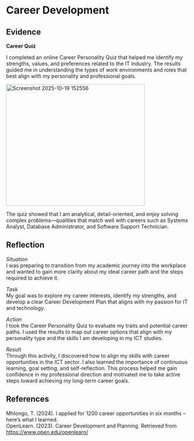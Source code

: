 # Career Development  
## Evidence  
**Career Quiz**  

I completed an online Career Personality Quiz that helped me identify my strengths, values, and preferences related to the IT industry. The results guided me in understanding the types of work environments and roles that best align with my personality and professional goals.  

<img width="378" height="331" alt="Screenshot 2025-10-19 152556" src="https://github.com/user-attachments/assets/65f0e964-7482-4cf2-9d91-d765a3d416ae" />  

The quiz showed that I am analytical, detail-oriented, and enjoy solving complex problems—qualities that match well with careers such as Systems Analyst, Database Administrator, and Software Support Technician.  

## Reflection  
*Situation*  
I was preparing to transition from my academic journey into the workplace and wanted to gain more clarity about my ideal career path and the steps required to achieve it.  

*Task*  
My goal was to explore my career interests, identify my strengths, and develop a clear Career Development Plan that aligns with my passion for IT and technology.  

*Action*  
I took the Career Personality Quiz to evaluate my traits and potential career paths. I used the results to map out career options that align with my personality type and the skills I am developing in my ICT studies.  

*Result*  
Through this activity, I discovered how to align my skills with career opportunities in the ICT sector. I also learned the importance of continuous learning, goal setting, and self-reflection.
This process helped me gain confidence in my professional direction and motivated me to take active steps toward achieving my long-term career goals.  

## References  

Mhlongo, T. (2024). I applied for 1200 career opportunities in six months – here’s what I learned.  
OpenLearn. (2023). Career Development and Planning. Retrieved from https://www.open.edu/openlearn/  

